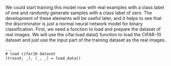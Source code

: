 We could start training this model now with real examples with a class label of one and
randomly generate samples with a class label of zero. The development of these elements will be
useful later, and it helps to see that the discriminator is just a normal neural network model for
binary classification. First, we need a function to load and prepare the dataset of real images.
We will use the cifar.load data() function to load the CIFAR-10 dataset and just use the
input part of the training dataset as the real images.

```
...
# load cifar10 dataset
(trainX, _), (_, _) = load_data()
```
